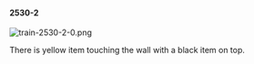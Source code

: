 #### 2530-2
![train-2530-2-0.png](https://github.com/lil-lab/nlvr/raw/master/nlvr/train/images/35/train-2530-2-0.png "train-2530-2-0.png")

There is yellow item touching the wall with a black item on top.